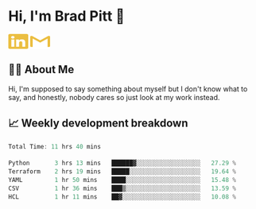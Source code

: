 # Hi, I'm Brad Pitt 👋


<a href="https://www.linkedin.com/in/mathias-mauraisin/" target="blank"><img align="center" src="./icons/linkedin.svg" alt="https://www.linkedin.com/in/mathias-mauraisin/" height="30" width="40" /></a>
<a href="mailto:mathias.mauraisin.pro@gmail.com" target="blank"><img align="center" src="./icons/gmail.svg" alt="redrew" height="30" width="40" /></a>




<!-- ![snap](images/Snap_dark.png?raw=true) -->
<!-- ![snap](images/Snap_dark_bg.png?raw=true) -->


<!-- [![My Skills](https://skillicons.dev/icons?i=c,cpp,html,css,js,ts,)](https://skillicons.dev) -->

## 🙋‍♂️&nbsp;About Me

Hi, I'm supposed to say something about myself but I don't know what to say, and honestly, nobody cares so just look at my work instead.

## 📈&nbsp;Weekly development breakdown

<!-- [![mamaurai's 42 stats](https://badge42.vercel.app/api/v2/cl1l4qz93000609l4yixitcl4/stats?cursusId=21&coalitionId=45)](https://github.com/JaeSeoKim/badge42) -->





<!--START_SECTION:waka-->

```rust
Total Time: 11 hrs 40 mins

Python       3 hrs 13 mins   ██████▓░░░░░░░░░░░░░░░░░░   27.29 %
Terraform    2 hrs 19 mins   █████░░░░░░░░░░░░░░░░░░░░   19.64 %
YAML         1 hr 50 mins    ████░░░░░░░░░░░░░░░░░░░░░   15.48 %
CSV          1 hr 36 mins    ███▒░░░░░░░░░░░░░░░░░░░░░   13.59 %
HCL          1 hr 11 mins    ██▓░░░░░░░░░░░░░░░░░░░░░░   10.08 %
```

<!--END_SECTION:waka-->


